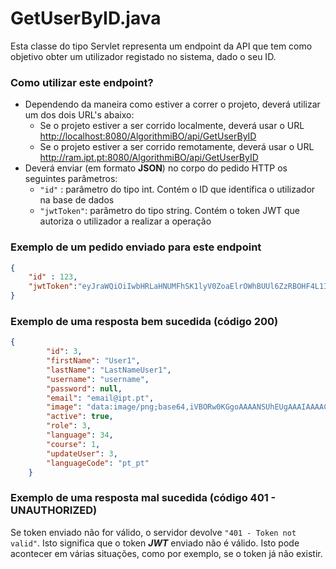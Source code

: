 # GetUserByID.java
Esta classe do tipo Servlet representa um endpoint da API que tem como objetivo obter um utilizador registado no sistema, dado o seu ID.

### Como utilizar este endpoint?
- Dependendo da maneira como estiver a correr o projeto, deverá utilizar um dos dois URL's abaixo:
    - Se o projeto estiver a ser corrido localmente, deverá usar o URL <http://localhost:8080/AlgorithmiBO/api/GetUserByID>
    - Se o projeto estiver a ser corrido remotamente, deverá usar o URL <http://ram.ipt.pt:8080/AlgorithmiBO/api/GetUserByID>
- Deverá enviar (em formato **JSON**) no corpo do pedido HTTP os seguintes parâmetros:
    - `"id"` : parâmetro do tipo int. Contém o ID que identifica o utilizador na base de dados
    - `"jwtToken"`: parâmetro do tipo string. Contém o token JWT que autoriza o utilizador a realizar a operação

### Exemplo de um pedido enviado para este endpoint
```json
{
    "id" : 123,
    "jwtToken":"eyJraWQiOiIwbHRLaHNUMFhSK1lyV0ZoaElrOWhBUUl6ZzRBOHF4L1IyVHQxekxBUmZZPSIsImFsZyI6IkhTMjU2In0.eyJ1c2VySUQiOjYsInVzZXJGaXJzdE5hbWUiOiJSb2RyaWdvIiwidXNlckxhc3ROYW1lIjoiU2VycmEiLCJ1c2VyVXNlcm5hbWUiOiJyc2VycmEiLCJ1c2VyRW1haWwiOiJhbHVubzI0MTgwQGlwdC5wdCIsInVzZXJJbWFnZSI6ImRhdGE6aW1hZ2UvcG5nO2Jhc2U2NCxpVkJPUncwS0dnb0FBQUFOU1VoRVVnQUFBZG9BQUFIYUNBWUFBQUNuNUlpdkFBQUFCSE5DU1ZRSUNBZ0lmQWhraUFBQUlBQkpSRUZVZUY3c3ZZdDYyN2pTcGUyRGZFaDZ6elAzZnpYL014YzA4L1h1VXhMYmt2LzFyc0lpSVlpVVpNZEpKOTFtSXBNNEZRb0ZvQllLQU1IT..."
}
```

### Exemplo de uma resposta bem sucedida (código 200)
```json
{
        "id": 3,
        "firstName": "User1",
        "lastName": "LastNameUser1",
        "username": "username",
        "password": null,
        "email": "email@ipt.pt",
        "image": "data:image/png;base64,iVBORw0KGgoAAAANSUhEUgAAAIAAAACACAYAAADDPm...",
        "active": true,
        "role": 3,
        "language": 34,
        "course": 1,
        "updateUser": 3,
        "languageCode": "pt_pt"
    }
```

### Exemplo de uma resposta mal sucedida (código 401 - UNAUTHORIZED)
Se token enviado não for válido, o servidor devolve ```"401 - Token not valid"```. Isto significa que o token ***JWT*** enviado não é válido. Isto pode acontecer em várias situações, como por exemplo, se o token já não existir.